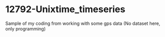 # 12792-Unixtime_timeseries
Sample of my coding from working with some gps data (No dataset here, only programming)
